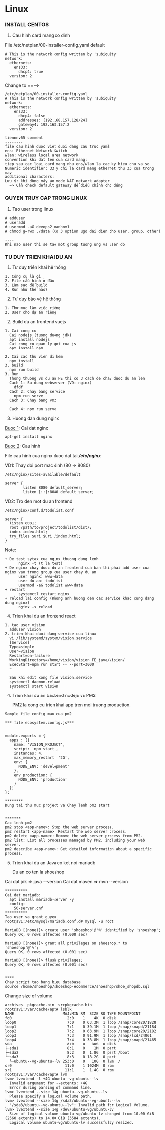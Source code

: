 # Linux
### INSTALL CENTOS
1. Cau hinh card mang co dinh

File /etc/netplan/00-installer-config.yaml default
``` 
# This is the network config written by 'subiquity'
network:
  ethernets:
    ens33:
      dhcp4: true
  version: 2
```
Change to ====>
``` 
/etc/netplan/00-installer-config.yaml
# This is the network config written by 'subiquity'
network:
  ethernets:
    ens33:
      dhcp4: false
      addresses: [192.168.157.128/24]
      gateway4: 192.168.157.2
  version: 2
```


```
tiennnv65 comment
--------
file cau hinh duoc viet duoi dang cau truc yaml
ens: Ethernet Network Switch
wlan: wireless local area network
convention khi dat ten cua card mang:
tiep sau cac loai card mang nhu ens/wlan la cac ky hieu chu va so
Numeric identifier: 33 y chi la card mang ethernet thu 33 cua trong may
additional characters: 
Lưu ý: khi dùng máy ảo mode NAT network adapter
  => Cần check default gateway để điều chỉnh cho đúng
```

### QUYEN TRUY CAP TRONG LINUX
1. Tao user trong linux
```
# adduser
# useradd 
# usermod -aG devops2 manhnv1
# chmod g=rwx ./data (Co 3 option ugo dai dien cho user, group, other)

----
Khi nao user thi se tao mot group tuong ung vs user do
```
### TU DUY TRIEN KHAI DU AN
1. Tư duy triển khai hệ thống

```
1. Công cụ là gì
2. File cấu hình ở đâu
3. Làm sao để build
4. Run như thế nào?
```

2. Tư duy bảo vệ hệ thống
 
```
1. Thư mục làm việc riêng
2. User cho dự án riêng
```


2. Build du an frontend vuejs
   
```
1. Cai cong cu
  Cai nodejs (tuong duong jdk)
  apt install nodejs
  Cai cong cu quan ly goi cua js
  apt install npm

2. Cai cac thu vien di kem
  npm install
3. build
  npm run build
3. Run
  Thong thuong vs du an FE thi co 3 cach de chay duoc du an len
  Cach 1: Su dung webserver (VD: nginx)
    dfdf
  Cach 2: Chay bang service
    npm run serve
  Cach 3: Chay bang vm2

  Cach 4: npm run serve
```

3. Huong dan dung nginx

<u>Buoc 1</u>: Cai dat nginx

    apt-get install nginx

<u>Buoc 2</u>:  Cau hinh

File cau hinh cua nginx duoc dat tai ***/etc/nginx***

VD1: 
    Thay doi port mac dinh (80 -> 8080)

```
/etc/nginx/sites-available/default 

server {
        listen 8080 default_server;
        listen [::]:8080 default_server;
```
VD2: 
    Tro den mot du an frontend

```
/etc/nginx/conf.d/todolist.conf

server {
  listen 8081;
  root /path/to/project/todolist/dist/;
  index index.html;
  try_files $uri $uri /index.html;
}
```
Note:

```
+ De test sytax cua nginx thuong dung lenh
      nginx -t (t la test)
+ De nginx chay duoc du an frontend cua ban thi phai add user cua nginx vao trong group cua user chay du an
      user nginx: www-data
      user du an: todolist
      usermod -aG todolist www-data 
+ restart 
      systemctl restart nginx
+ reload lai config (Khong anh huong den cac service khac cung dang dung nginx)
      nginx -s reload
```


4. Trien khai du an frontend react
   
```
1. tao user vision
  adduser vision
2. trien khai duoi dang service cua linux
  vi /lib/systemd/system/vision.service
  [Service]
  Type=simple
  User=vision
  Restart=on-failure
  WorkingDirectory=/home/vision/vision_FE_java/vision/
  ExecStart=npm run start -- --port=3000
  ~

  Sau khi edit xong file vision.service                                        
  systemctl daemon-reload
  systemctl start vision
```
4. Trien khai du an backend nodejs vs PM2

    PM2 la cong cu trien khai app tren moi truong production.
   
```
Sample file config mau cua pm2

*** file ecosystem.config.js***


module.exports = {
  apps : [{
    name: 'VISION_PROJECT',
    script: 'npm start',
    instances: 4,
    max_memory_restart: '2G',
    env: {
      NODE_ENV: 'development'
    },
    env_production: {
      NODE_ENV: 'production'
    }
  }]
}; 

********
Dung tai thu muc project va Chay lenh pm2 start


*******
Cac lenh pm2 
pm2 stop <app-name>: Stop the web server process.
pm2 restart <app-name>: Restart the web server process.
pm2 delete <app-name>: Remove the web server process from PM2.
pm2 list: List all processes managed by PM2, including your web server.
pm2 describe <app-name>: Get detailed information about a specific process.

```

5. Trien khai du an Java co ket noi mariadb

    Du an co ten la shoeshop

Cai dat jdk   => java --version
Cai dat maven => mvn --version

```
**********
Cai dat mariadb:
  apt install mariadb-server -y
  config:
    50-server.cnf
**********
Tao user va grant quyen
root@sv1:/etc/mysql/mariadb.conf.d# mysql -u root 

MariaDB [(none)]> create user 'shoeshop'@'%' identified by 'shoeshop';
Query OK, 0 rows affected (0.000 sec)

MariaDB [(none)]> grant all privileges on shoeshop.* to 'shoeshop'@'%';
Query OK, 0 rows affected (0.001 sec)

MariaDB [(none)]> flush privileges;
Query OK, 0 rows affected (0.001 sec)


****
Chay script tao bang bieu database
source /home/shoeshop/shoeshop-ecommerce/shoeshop/shoe_shopdb.sql

```

Change size of volume
```
archives  pkgcache.bin  srcpkgcache.bin
root@sv1:/var/cache/apt# lsblk
NAME                      MAJ:MIN RM  SIZE RO TYPE MOUNTPOINT
fd0                         2:0    1    4K  0 disk 
loop0                       7:0    0 63.3M  1 loop /snap/core20/1828
loop1                       7:1    0 39.1M  1 loop /snap/snapd/21184
loop2                       7:2    0 63.9M  1 loop /snap/core20/2182
loop3                       7:3    0 91.9M  1 loop /snap/lxd/24061
loop4                       7:4    0 38.8M  1 loop /snap/snapd/21465
sda                         8:0    0   30G  0 disk 
├─sda1                      8:1    0    1M  0 part 
├─sda2                      8:2    0  1.8G  0 part /boot
└─sda3                      8:3    0 18.2G  0 part 
  └─ubuntu--vg-ubuntu--lv 253:0    0   10G  0 lvm  /
sr0                        11:0    1 1024M  0 rom  
sr1                        11:1    1  1.4G  0 rom  
root@sv1:/var/cache/apt# lvm
lvm> lvextend -l +4G ubuntu--vg-ubuntu--lv
  Invalid argument for --extents: +4G
  Error during parsing of command line.
lvm> lvextend --size 14g ubuntu--vg-ubuntu--lv 
  Please specify a logical volume path.
lvm> lvextend --size 14g /sda3/ubuntu--vg-ubuntu--lv 
  "/sda3/ubuntu--vg-ubuntu--lv": Invalid path for Logical Volume.
lvm> lvextend --size 14g /dev/ubuntu-vg/ubuntu-lv
  Size of logical volume ubuntu-vg/ubuntu-lv changed from 10.00 GiB (2560 extents) to 14.00 GiB (3584 extents).
  Logical volume ubuntu-vg/ubuntu-lv successfully resized.

```